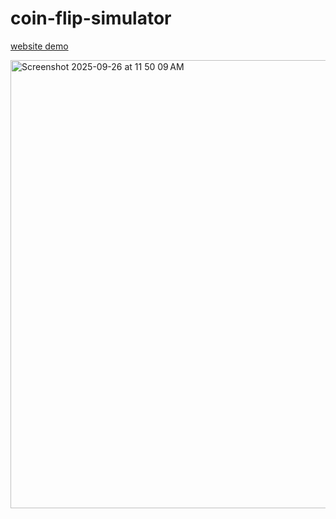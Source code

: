 # coin-flip-simulator

[website demo]()

<img width="1384" height="717" alt="Screenshot 2025-09-26 at 11 50 09 AM" src="https://github.com/user-attachments/assets/e825e5c4-74d3-406f-afc1-eb01d672a4a1" />
